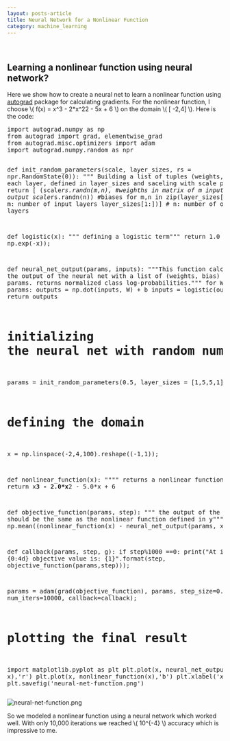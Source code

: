 ```yaml
---
layout: posts-article
title: Neural Network for a Nonlinear Function 
category: machine_learning
---
```


<br>


<h2> Learning a nonlinear function using neural network? </h2>


<p>
Here we show how to create a neural net to learn a nonlinear function using <a href="https://github.com/HIPS/autograd">autograd</a> package for calculating gradients. For the nonlinear function, I choose \( f(x) = x^3 - 2*x^22 - 5x + 6 \) on the domain \( [ -2,4] \).  Here is the code:
</p>

<div class="org-src-container">
<pre class="src src-python">import autograd.numpy as np
from autograd import grad, elementwise_grad
from autograd.misc.optimizers import adam
import autograd.numpy.random as npr


def init_random_parameters(scale, layer_sizes, rs = npr.RandomState(0)):
    """ Building a list of tuples (weights, biases)
        For each layer, defined in layer_sizes
        and saceling with scale parameteR"""
    return [ (scale*rs.randn(m,n),  #weighths in matrix of m input and n output
              scale*rs.randn(n))    #biases
             for m,n in zip(layer_sizes[:-1], # m: number of input layers
                            layer_sizes[1:])] # n: number of output layers


def logistic(x):
    """ defining a logistic term"""
    return 1.0 / (1.0 + np.exp(-x));

def neural_net_output(params, inputs):
    """This function calculates the output of the neural net
        with a list of (weights, bias) tuples as params.
        returns normalized class log-probabilities."""
    for W, b in params:
        outputs = np.dot(inputs, W) + b
        inputs = logistic(outputs)
    return outputs

# initializing the neural net with random numbers
params = init_random_parameters(0.5, layer_sizes = [1,5,5,1]);

# defining the domain
x = np.linspace(-2,4,100).reshape((-1,1));

def nonlinear_function(x):
    """" returns a nonlinear function of x"""
    return x**3 - 2.0*x**2 - 5.0*x + 6


def objective_function(params, step):
    """ the output of the function should be the same
        as the nonlinear function defined in y"""
    return np.mean((nonlinear_function(x) - neural_net_output(params, x))**2)


def callback(params, step, g):
    if step%1000 ==0:
        print("At itteration {0:4d} objective value is: {1}".format(step, objective_function(params,step)));


params = adam(grad(objective_function), params, step_size=0.01, num_iters=10000, callback=callback);


# plotting the final result
import matplotlib.pyplot as plt
plt.plot(x, neural_net_output(params, x),'r')
plt.plot(x, nonlinear_function(x),'b')
plt.xlabel('$x$')
plt.ylabel('$f(x)$')
plt.xlim([-3, 5])
plt.savefig('neural-net-function.png')
</pre>
</div>



<div class="figure">
<p><img src="{{site.baseurl}}/img/machine_learning/neural-net-function.png" alt="neural-net-function.png" />
</p>
</div>

<p>
So we modeled a nonlinear function using a neural network which worked well. With only 10,000 iterations we reached \( 10^{-4} \) accuracy which is impressive to me. 
</p>
